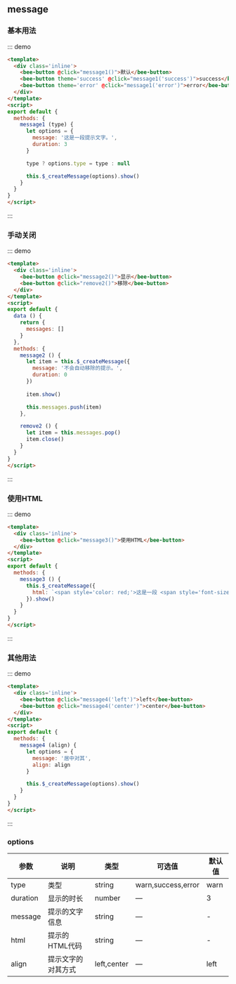 <style>
.inline .btn--wp {
  margin: 0 10px 10px 0;
}
</style>

<script>
export default {
  data () {
    return {
      messages: []
    }
  },
  methods: {
    message1 (type) {
      let options = {
        message: '这是一段提示文字。',
        duration: 3
      }

      type ? options.type = type : null

      this.$_createMessage(options).show()
    },
    message2 () {
      let item = this.$_createMessage({
        message: '不会自动移除的提示。',
        duration: 0
      })
      
      item.show()
      this.messages.push(item)
    },

    remove2 () {
      let item = this.messages.pop()
      item && item.close()
    },
    message3 () {
      this.$_createMessage({
        html: `<span style='color: red;'>这是一段 <span style='font-size: 20px;'> HTML </span>提示。</span>`
      }).show()
    },
    message4 (align) {
      let options = {
        message: '居中对其',
        align: align
      }

      this.$_createMessage(options).show()
    }
  }
}
</script>

## message

### 基本用法

::: demo 
``` html
<template>
  <div class='inline'>
    <bee-button @click="message1()">默认</bee-button>
    <bee-button theme='success' @click="message1('success')">success</bee-button>
    <bee-button theme='error' @click="message1('error')">error</bee-button>
  </div>
</template>
<script>
export default {
  methods: {
    message1 (type) {
      let options = {
        message: '这是一段提示文字。',
        duration: 3
      }

      type ? options.type = type : null

      this.$_createMessage(options).show()
    }
  }
}
</script>
```
:::

### 手动关闭

::: demo 
``` html
<template>
  <div class='inline'>
    <bee-button @click="message2()">显示</bee-button>
    <bee-button @click="remove2()">移除</bee-button>
  </div>
</template>
<script>
export default {
  data () {
    return {
      messages: []
    }
  },
  methods: {
    message2 () {
      let item = this.$_createMessage({
        message: '不会自动移除的提示。',
        duration: 0
      })
      
      item.show()

      this.messages.push(item)
    },

    remove2 () {
      let item = this.messages.pop()
      item.close()
    }
  }
}
</script>
```
:::

### 使用HTML

::: demo 
``` html
<template>
  <div class='inline'>
    <bee-button @click="message3()">使用HTML</bee-button>
  </div>
</template>
<script>
export default {
  methods: {
    message3 () {
      this.$_createMessage({
        html: `<span style='color: red;'>这是一段 <span style='font-size: 20px;'> HTML </span>提示。</span>`
      }).show()
    }
  }
}
</script>
```
:::

### 其他用法

::: demo 
``` html
<template>
  <div class='inline'>
    <bee-button @click="message4('left')">left</bee-button>
    <bee-button @click="message4('center')">center</bee-button>
  </div>
</template>
<script>
export default {
  methods: {
    message4 (align) {
      let options = {
        message: '居中对其',
        align: align
      }

      this.$_createMessage(options).show()
    }
  }
}
</script>
```
:::


### options

|参数|说明|类型|可选值|默认值|
|---|---|---|---|---|
|type|类型|string|warn,success,error|warn|
|duration|显示的时长|number|—|3|
|message|提示的文字信息|string|—|-|
|html|提示的HTML代码|string|—|-|
|align|提示文字的对其方式|left,center|—|left|
